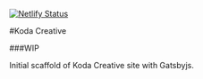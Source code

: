 [![Netlify Status](https://api.netlify.com/api/v1/badges/0293ac4c-37a9-4d43-a836-9f0d0b5e7923/deploy-status)](https://app.netlify.com/sites/kodastudio/deploys)

#Koda Creative

###WIP

Initial scaffold of Koda Creative site with Gatsbyjs.
